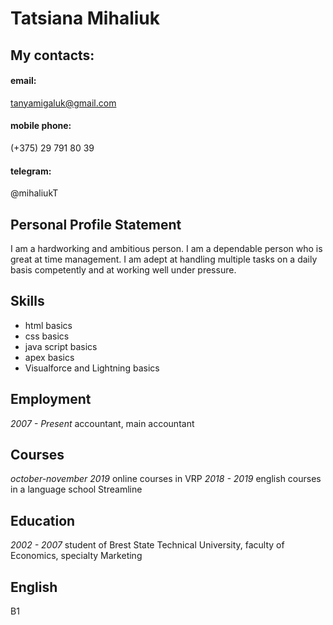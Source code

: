 # **Tatsiana Mihaliuk**
## My contacts:
#### email:
tanyamigaluk@gmail.com
#### mobile phone:
(+375) 29 791 80 39
#### telegram:
@mihaliukT
## Personal Profile Statement
I am a hardworking and ambitious person. I am a dependable person who is great at time management. 
I am adept at handling multiple tasks on a daily basis competently and at working well under pressure.
## Skills
* html basics
* css basics
* java script basics
* apex basics
* Visualforce and Lightning basics
## Employment
*2007 - Present*    accountant, main accountant
## Сourses
*october-november 2019*  online courses in VRP
*2018 - 2019* english courses in a language school Streamline 
## Education
*2002 - 2007* student of Brest State Technical University, faculty of Economics, specialty Marketing
## English
B1
